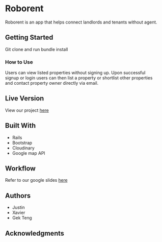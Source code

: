 # Roborent

Roborent is an app that helps connect landlords and tenants without agent.

## Getting Started

Git clone and run bundle install

### How to Use

Users can view listed properties without signing up.
Upon successful signup or login users can then list a property or shortlist other properties and contact property owner directly via email.

## Live Version

View our project [here](https://secret-atoll-27016.herokuapp.com/)

## Built With

* Rails
* Bootstrap
* Cloudinary
* Google map API

## Workflow

Refer to our google slides [here](https://docs.google.com/presentation/d/1O4BxIj07k-EtA-l37BTAKDbrLfSNdp-t-p2myS5UWKA/edit?usp=sharing)

## Authors

* Justin
* Xavier
* Gek Teng

## Acknowledgments
